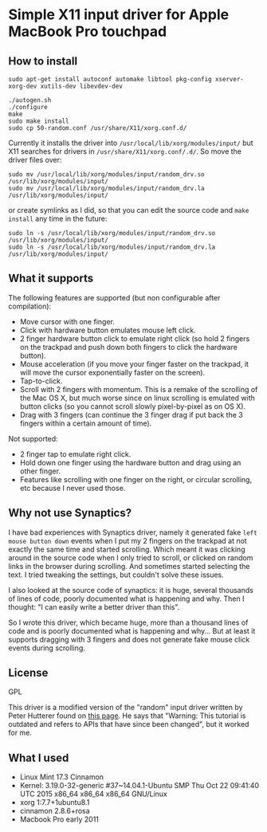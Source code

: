 Simple X11 input driver for Apple MacBook Pro touchpad
======================================================

How to install
--------------

    sudo apt-get install autoconf automake libtool pkg-config xserver-xorg-dev xutils-dev libevdev-dev

    ./autogen.sh
    ./configure
    make
    sudo make install
    sudo cp 50-random.conf /usr/share/X11/xorg.conf.d/

Currently it installs the driver into `/usr/local/lib/xorg/modules/input/` but X11 searches for drivers in `/usr/share/X11/xorg.conf/.d/`. So move the driver files over:

    sudo mv /usr/local/lib/xorg/modules/input/random_drv.so /usr/lib/xorg/modules/input/
    sudo mv /usr/local/lib/xorg/modules/input/random_drv.la /usr/lib/xorg/modules/input/

 or create symlinks as I did, so that you can edit the source code and `make install` any time in the future:

    sudo ln -s /usr/local/lib/xorg/modules/input/random_drv.so /usr/lib/xorg/modules/input/
    sudo ln -s /usr/local/lib/xorg/modules/input/random_drv.la /usr/lib/xorg/modules/input/

What it supports
----------------

The following features are supported (but non configurable after compilation):

-   Move cursor with one finger.
-   Click with hardware button emulates mouse left click.
-   2 finger hardware button click to emulate right click (so hold 2 fingers on the trackpad and push down both fingers to click the hardware button).
-   Mouse acceleration (if you move your finger faster on the trackpad, it will move the cursor exponentially faster on the screen).
-   Tap-to-click.
-   Scroll with 2 fingers with momentum. This is a remake of the scrolling of the Mac OS X, but much worse since on linux scrolling is emulated with button clicks (so you cannot scroll slowly pixel-by-pixel as on OS X).
-   Drag with 3 fingers (can continue the 3 finger drag if put back the 3 fingers within a certain amount of time).

Not supported:

-   2 finger tap to emulate right click.
-   Hold down one finger using the hardware button and drag using an other finger.
-   Features like scrolling with one finger on the right, or circular scrolling, etc because I never used those.

Why not use Synaptics?
----------------------

I have bad experiences with Synaptics driver, namely it generated fake `left mouse button down` events when I put my 2 fingers on the trackpad at not exactly the same time and started scrolling. Which meant it was clicking around in the source code when I only tried to scroll, or clicked on random links in the browser during scrolling. And sometimes started selecting the text. I tried tweaking the settings, but couldn't solve these issues.

I also looked at the source code of synaptics: it is huge, several thousands of lines of code, poorly documented what is happening and why. Then I thought: "I can easily write a better driver than this".

So I wrote this driver, which became huge, more than a thousand lines of code and is poorly documented what is happening and why... But at least it supports dragging with 3 fingers and does not generate fake mouse click events during scrolling.

License
-------

GPL

This driver is a modified version of the "random" input driver written by Peter Hutterer found on [this page](http://www.x.org/wiki/Development/Documentation/XorgInputHOWTO/). He says that "Warning: This tutorial is outdated and refers to APIs that have since been changed", but it worked for me.

What I used
-----------

-   Linux Mint 17.3 Cinnamon
-   Kernel: 3.19.0-32-generic #37~14.04.1-Ubuntu SMP Thu Oct 22 09:41:40 UTC 2015 x86_64 x86_64 x86_64 GNU/Linux
-   xorg 1:7.7+1ubuntu8.1
-   cinnamon 2.8.6+rosa
-   Macbook Pro early 2011
